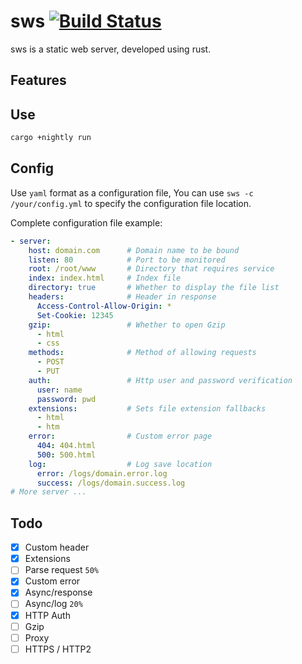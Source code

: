 
# sws [![Build Status](https://img.shields.io/travis/wyhaya/sws.svg?style=flat-square)](https://travis-ci.org/wyhaya/sws)

sws is a static web server, developed using rust.

## Features

## Use

```bash
cargo +nightly run
```

## Config

Use `yaml` format as a configuration file, You can use `sws -c /your/config.yml` to specify the configuration file location.

Complete configuration file example: 

```yaml
- server:
    host: domain.com      # Domain name to be bound
    listen: 80            # Port to be monitored
    root: /root/www       # Directory that requires service
    index: index.html     # Index file
    directory: true       # Whether to display the file list
    headers:              # Header in response
      Access-Control-Allow-Origin: *
      Set-Cookie: 12345
    gzip:                 # Whether to open Gzip
      - html
      - css
    methods:              # Method of allowing requests
      - POST
      - PUT
    auth:                 # Http user and password verification
      user: name
      password: pwd
    extensions:           # Sets file extension fallbacks
      - html
      - htm
    error:                # Custom error page
      404: 404.html
      500: 500.html
    log:                  # Log save location
      error: /logs/domain.error.log
      success: /logs/domain.success.log
# More server ...
```

## Todo

* [x] Custom header
* [x] Extensions
* [ ] Parse request `50%`
* [x] Custom error
* [x] Async/response
* [ ] Async/log `20%`
* [x] HTTP Auth
* [ ] Gzip
* [ ] Proxy
* [ ] HTTPS / HTTP2